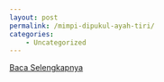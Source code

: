 ```yaml
---
layout: post
permalink: /mimpi-dipukul-ayah-tiri/
categories:
    - Uncategorized
---
```


[Baca Selengkapnya](/09)